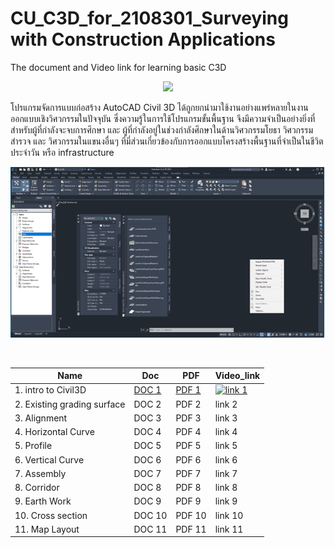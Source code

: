 # CU_C3D_for_2108301_Surveying with Construction Applications
The document and Video link for learning basic C3D <br/>

<p align="center">
    <img src="https://civil3dj.files.wordpress.com/2018/12/civil310.jpg"> 
</p>

โปรแกรมจัดการแบบก่อสร้าง AutoCAD Civil 3D ได้ถูกยกนำมาใช้งานอย่างแพร่หลายในงานออกแบบเชิงวิศวกรรมในปัจจุบัน ซึ่งความรู้ในการใช้โปรแกรมขั้นพื้นฐาน จึงมีความจำเป็นอย่างยิ่งที่สำหรับผู้ที่กำลังจะจบการศึกษา และ ผู้ที่กำลังอยู่ในช่วงกำลังศึกษาในด้านวิศวกรรมโยธา วิศวกรรมสำรวจ และ วิศวกรรมในแขนงอื่นๆ ที่มี่ส่วนเกี่ยวข้องกับการออกแบบโครงสร้างพื้นฐานที่จำเป็นในชีวิตประจำวัน หรือ infrastructure  <br/>

<p align="center">
    <img src="https://github.com/gasidit2015/CU_Civil3D_for_2108301/blob/main/Civil3D%20interface%20.png"> 
</p> <br/>

<div align="center">
    
|      Name       |       Doc       |       PDF       |    Video_link   |
| --------------- | --------------- | --------------- | --------------- |
| 1. intro to Civil3D           | [DOC 1](https://www.youtube.com/watch?v=ViOzYSYWCMM)  | [PDF 1](https://www.youtube.com/watch?v=ViOzYSYWCMM)  | [![link 1](https://img.youtube.com/vi/StTqXEQ2l-Y/0.jpg)](https://www.youtube.com/watch?v=ViOzYSYWCMM)|
| 2. Existing grading surface   | DOC 2  | PDF 2  | link 2  |
| 3. Alignment                  | DOC 3  | PDF 3  | link 3  |
| 4. Horizontal Curve           | DOC 4  | PDF 4  | link 4  |
| 5. Profile                    | DOC 5  | PDF 5  | link 5  |
| 6. Vertical Curve             | DOC 6  | PDF 6  | link 6  |
| 7. Assembly                   | DOC 7  | PDF 7  | link 7  |
| 8. Corridor                   | DOC 8  | PDF 8  | link 8  |
| 9. Earth Work                 | DOC 9  | PDF 9  | link 9  |
| 10. Cross section             | DOC 10 | PDF 10 | link 10 |
| 11. Map Layout                | DOC 11 | PDF 11 | link 11 |
  
</div>
